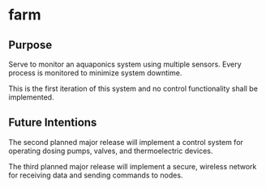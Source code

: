 # farm

## Purpose

Serve to monitor an aquaponics system using multiple sensors. Every process is monitored to minimize system downtime.

This is the first iteration of this system and no control functionality shall be implemented.

## Future Intentions

The second planned major release will implement a control system for operating dosing pumps, valves, and thermoelectric devices.

The third planned major release will implement a secure, wireless network for receiving data and sending commands to nodes.
